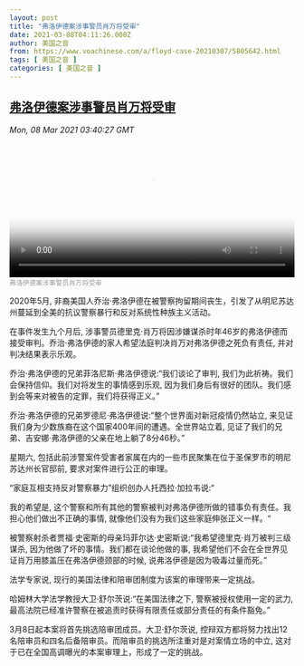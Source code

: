 ```yaml
---
layout: post
title: "弗洛伊德案涉事警员肖万将受审"
date: 2021-03-08T04:11:26.000Z
author: 美国之音
from: https://www.voachinese.com/a/floyd-case-20210307/5805642.html
tags: [ 美国之音 ]
categories: [ 美国之音 ]
---
```

<!--1615176686000-->
[弗洛伊德案涉事警员肖万将受审](https://www.voachinese.com/a/floyd-case-20210307/5805642.html)
------

<div>
<div><i>Mon, 08 Mar 2021 03:40:27 GMT</i></div><video poster="https://images.weserv.nl?url=gdb.voanews.com/2fbfc5fc-2f39-47cc-a392-4bb338739ccb_tv_r1_s_w900.jpg" src="https://av.voanews.com/Videoroot/Pangeavideo/2021/03/2/2f/2fbfc5fc-2f39-47cc-a392-4bb338739ccb_240p.mp4" style="width:100%" controls></video><div><small style="color: #999;">弗洛伊德案涉事警员肖万将受审</small></div><p>2020年5月, 非裔美国人乔治·弗洛伊德在被警察拘留期间丧生，引发了从明尼苏达州蔓延到全美的抗议警察暴行和反对系统性种族主义活动。</p><p>在事件发生九个月后, 涉事警员德里克·肖万将因涉嫌谋杀时年46岁的弗洛伊德而接受审判。乔治·弗洛伊德的家人希望法庭判决肖万对弗洛伊德之死负有责任, 并对判决结果表示乐观。</p><p>乔治·弗洛伊德的兄弟菲洛尼斯·弗洛伊德说:“我们谈论了审判, 我们为此祈祷。我们会保持信仰。我们对将发生的事情感到乐观, 因为我们身后有很好的团队。我们感到会等来对被告的定罪，我们将获得正义。”</p><p>乔治·弗洛伊德的兄弟罗德尼·弗洛伊德说:“整个世界面对新冠疫情仍然站立, 来见证我们身为少数族裔在这个国家400年间的遭遇。全世界站立着, 见证了我们的兄弟、吉安娜·弗洛伊德的父亲在地上躺了8分46秒。”</p><p>星期六, 包括此前涉警案件受害者家属在内的一些市民聚集在位于圣保罗市的明尼苏达州长官邸前, 要求对案件进行公正的审理。</p><p>“家庭互相支持反对警察暴力”组织创办人托西拉·加拉韦说:“ </p><p>我的希望是, 这个警察和所有其他的警察被判对弗洛伊德所做的错事负有责任。我担心他们做出不正确的事情, 就像他们没有为我们这些家庭伸张正义一样。“</p><p>被警察射杀者贾福·史密斯的母亲玛菲尔达·史密斯说:“我希望德里克·肖万被判三级谋杀, 因为他做了坏的事情。我们都在谈论他做的事, 我希望他们不会在全世界见证肖万用膝盖压在弗洛伊德颈部的时候, 说弗洛伊德是因为吸毒过量而死。”</p><p>法学专家说, 现行的美国法律和陪审团制度为该案的审理带来一定挑战。</p><p>哈姆林大学法学教授大卫·舒尔茨说:“在美国法律之下, 警察被授权使用一定的武力, 最高法院已经准许警察在被追责时获得有限责任或部分责任的有条件豁免。”</p><p>3月8日起本案将首先挑选陪审团成员。大卫·舒尔茨说, 控辩双方都将努力找出12名陪审员和四名后备陪审员。而陪审员的挑选所注重对是对案情立场的中立, 这对于已在全国高调曝光的本案审理上，形成了一定的挑战。</p>
</div>
